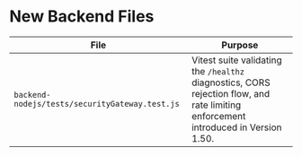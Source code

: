 # New Backend Files

| File | Purpose |
|------|---------|
| `backend-nodejs/tests/securityGateway.test.js` | Vitest suite validating the `/healthz` diagnostics, CORS rejection flow, and rate limiting enforcement introduced in Version 1.50. |
